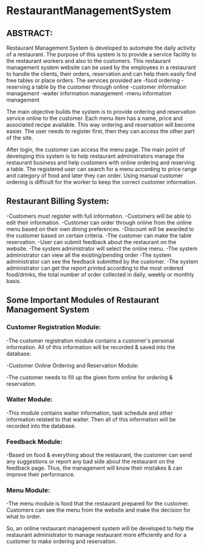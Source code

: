 # RestaurantManagementSystem

## ABSTRACT:
Restaurant Management System is developed to automate the daily activity of a restaurant. The purpose of this system is to provide a service facility to the restaurant workers and also to the customers. This restaurant management system website can be used by the employees in a restaurant to handle the clients, their orders, reservation and can help them easily find free tables or place orders. The services provided are
    -food ordering
    -reserving a table by the customer through online
    -customer information management
    -waiter information management
    -menu information management

The main objective builds the system is to provide ordering and reservation service online to the customer. Each menu item has a name, price and associated recipe available. This way ordering and reservation will become easier. The user needs to register first, then they can access the other part of the site.
 
After login, the customer can access the menu page. The main point of developing this system is to help restaurant administrators manage the restaurant business and help customers with online ordering and reserving a table. The registered user can search for a menu according to price range and category of food and later they can order. Using manual customer ordering is difficult for the worker to keep the correct customer information.


## Restaurant Billing System:
-Customers must register with full information.
-Customers will be able to edit their information.
-Customer can order through online from the online menu based on their own dining preferences.
-Discount will be awarded to the customer based on certain criteria.
-The customer can make the table reservation.
-User can submit feedback about the restaurant on the website.
-The system administrator will select the online menu.
-The system administrator can view all the existing/pending order
-The system administrator can see the feedback submitted by the customer.
-The system administrator can get the report printed according to the most ordered food/drinks, the total number of order collected in daily, weekly or monthly basis. 
 

## Some Important Modules of Restaurant Management System

### Customer Registration Module:
 
-The customer registration module contains a customer's personal information. All of this information will be recorded & saved into the database.
 
-Customer Online Ordering and Reservation Module:
 
-The customer needs to fill up the given form online for ordering & reservation.
 
### Waiter Module:
 
-This module contains waiter information, task schedule and other information related to that waiter. Then all of this information will be recorded into the database. 
 
### Feedback Module:
 
-Based on food & everything about the restaurant, the customer can send any suggestions or report any bad side about the restaurant on the feedback page. Thus, the management will know their mistakes & can improve their performance.
 
### Menu Module:
 
-The menu module is food that the restaurant prepared for the customer. Customers can see the menu from the website and make the decision for what to order.
 
So, an online restaurant management system will be developed to help the restaurant administrator to manage restaurant more efficiently and for a customer to make ordering and reservation.  
